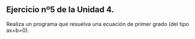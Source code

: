 ## Ejercicio nº5 de la Unidad 4.

Realiza un programa que resuelva una ecuación de primer grado (del tipo ax+b=0).